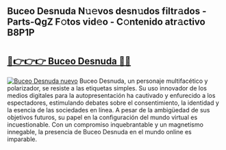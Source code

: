 ## Buceo Desnuda N𝚞𝚎vos desn𝚞dos filtr𝚊dos - Parts-QgZ F𝚘tos vid𝚎o - C𝚘ntenido atr𝚊ctivo B8P1P

# <h2><a href="http://mb3oox.tromn.icu/?c=Buceo+Desnuda">🔗👉👉👉 Buceo Desnuda 🔗🔗</a></h2>

[![Buceo Desnuda nuevo](https://i.imgur.com/pEAQMta.gif)](http://mb3oox.tromn.icu/?c=Buceo+Desnuda)
Buceo Desnuda, un personaje multifacético y polarizador, se resiste a las etiquetas simples. Su uso innovador de los medios digitales para la autopresentación ha cautivado y enfurecido a los espectadores, estimulando debates sobre el consentimiento, la identidad y la esencia de las sociedades en línea. A pesar de la ambigüedad de sus objetivos futuros, su papel en la configuración del mundo virtual es incuestionable. Con un compromiso inquebrantable y un magnetismo innegable, la presencia de Buceo Desnuda en el mundo online es imparable.
